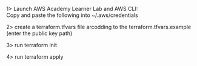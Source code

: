 1> Launch AWS Academy Learner Lab and    AWS CLI:   
   Copy and paste the following into ~/.aws/credentials

2> create a terraform.tfvars file arcodding to the terraform.tfvars.example (enter the public key path)

3> run terraform init

4> run terraform apply